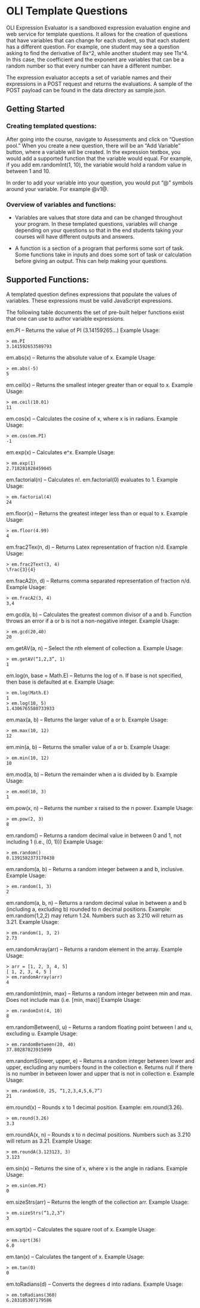 # OLI Template Questions

OLI Expression Evaluator is a sandboxed expression evaluation engine and web service for template questions. It allows for the creation of questions that have variables that can change for each student, so that each student has a different question. For example, one student may see a question asking to find the derivative of 8x^2, while another student may see 11x^4. In this case, the coefficient and the exponent are variables that can be a random number so that every number can have a different number.

The expression evaluator accepts a set of variable names and their expressions in a POST request and returns the evaluations. A sample of the POST payload can be found in the data directory as sample.json.

## Getting Started
### Creating templated questions:

After going into the course, navigate to Assessments and click on “Question pool.” When you create a new question, there will be an “Add Variable” button, where a variable will be created. In the expression textbox, you would add a supported function that the variable would equal. For example, if you add em.randomInt(1, 10), the variable would hold a random value in between 1 and 10.

In order to add your variable into your question, you would put “@” symbols around your variable. For example @v1@.

### Overview of variables and functions:

- Variables are values that store data and can be changed throughout your program. In these templated questions, variables will change depending on your questions so that in the end students taking your courses will have different outputs and answers.

- A function is a section of a program that performs some sort of task. Some functions take in inputs and does some sort of task or calculation before giving an output. This can help making your questions.

## Supported Functions:

A templated question defines expressions that populate the values of variables.  These expressions must be valid JavaScript expressions.

The following table documents the set of pre-built helper functions exist that one can use to author variable expressions.

em.PI – Returns the value of PI (3.14159265…)
Example Usage:
```
> em.PI
3.141592653589793
```
em.abs(x) – Returns the absolute value of x.
Example Usage:
```
> em.abs(-5)
5
```
em.ceil(x) – Returns the smallest integer greater than or equal to x.
Example Usage:
```
> em.ceil(10.01)
11
```

em.cos(x) – Calculates the cosine of x, where x is in radians.
Example Usage:
```
> em.cos(em.PI)
-1
```
em.exp(x) – Calculates e^x.
Example Usage:
```
> em.exp(1)
2.718281828459045
```
em.factorial(n) – Calculates n!. em.factorial(0) evaluates to 1.
Example Usage:
```
> em.factorial(4)
24
```
em.floor(x) – Returns the greatest integer less than or equal to x.
Example Usage:
```
> em.floor(4.99)
4
```
em.frac2Tex(n, d) – Returns Latex representation of fraction n/d.
Example Usage:
```
> em.frac2Text(3, 4)
\frac{3}{4}
```
em.fracA2(n, d) – Returns comma separated representation of fraction n/d.
Example Usage:
```
> em.fracA2(3, 4)
3,4
```
em.gcd(a, b) – Calculates the greatest common divisor of a and b. Function throws an error if a or b is not a non-negative integer.
Example Usage:
```
> em.gcd(20,40)
20
```
em.getAV(a, n) – Select the nth element of collection a.
Example Usage:
```
> em.getAV(“1,2,3”, 1)
1
```
em.log(n, base = Math.E) – Returns the log of n. If base is not specified, then base is defaulted at e.
Example Usage:
```
> em.log(Math.E)
1
> em.log(10, 5)
1.4306765580733933
```
em.max(a, b) – Returns the larger value of a or b.
Example Usage:
```
> em.max(10, 12)
12
```
em.min(a, b) – Returns the smaller value of a or b.
Example Usage:
```
> em.min(10, 12)
10
```
em.mod(a, b) – Return the remainder when a is divided by b.
Example Usage:
```
> em.mod(10, 3)
1
```
em.pow(x, n) – Returns the number x raised to the n power.
Example Usage:
```
> em.pow(2, 3)
8
```
em.random() – Returns a random decimal value in between 0 and 1, not including 1 (i.e., (0, 1)))
Example Usage:
```
> em.random()
0.1391582373170438
```
em.random(a, b) – Returns a random integer between a and b, inclusive.
Example Usage:
```
> em.random(1, 3)
2
```
em.random(a, b, n) – Returns a random decimal value in between a and b (including a, excluding b) rounded to n decimal positions. Example: em.random(1,2,2) may return 1.24. Numbers such as 3.210 will return as 3.21.
Example Usage:
```
> em.random(1, 3, 2)
2.73
```
em.randomArray(arr) – Returns a random element in the array.
Example Usage:
```
> arr = [1, 2, 3, 4, 5]
[ 1, 2, 3, 4, 5 ]
> em.randomArray(arr)
4
```
em.randomInt(min, max) – Returns a random integer between min and max. Does not include max (i.e. [min, max)]
Example Usage:
```
> em.randomInt(4, 10)
8
```
em.randomBetween(l, u) – Returns a random floating point between l and u, excluding u.
Example Usage:
```
> em.randomBetween(20, 40)
37.80287023915099
```
em.randomS(lower, upper, e) – Returns a random integer between lower and upper, excluding any numbers found in the collection e. Returns null if there is no number in between lower and upper that is not in collection e.
Example Usage:
```
> em.randomS(0, 25, “1,2,3,4,5,6,7”)
21
```
em.round(x) – Rounds x to 1 decimal position. Example: em.round(3.26).
```
> em.round(3.26)
3.3
```
em.roundA(x, n) – Rounds x to n decimal positions. Numbers such as 3.210 will return as 3.21.
Example Usage:
```
> em.roundA(3.123123, 3)
3.123
```
em.sin(x) – Returns the sine of x, where x is the angle in radians.
Example Usage:
```
> em.sin(em.PI)
0
```
em.sizeStrs(arr) – Returns the length of the collection arr.
Example Usage:
```
> em.sizeStrs(“1,2,3”)
3
```
em.sqrt(x) – Calculates the square root of x.
Example Usage:
```
> em.sqrt(36)
6.0
```
em.tan(x) – Calculates the tangent of x.
Example Usage:
```
> em.tan(0)
0
```
em.toRadians(d) – Converts the degrees d into radians.
Example Usage:
```
> em.toRadians(360)
6.283185307179586
```

